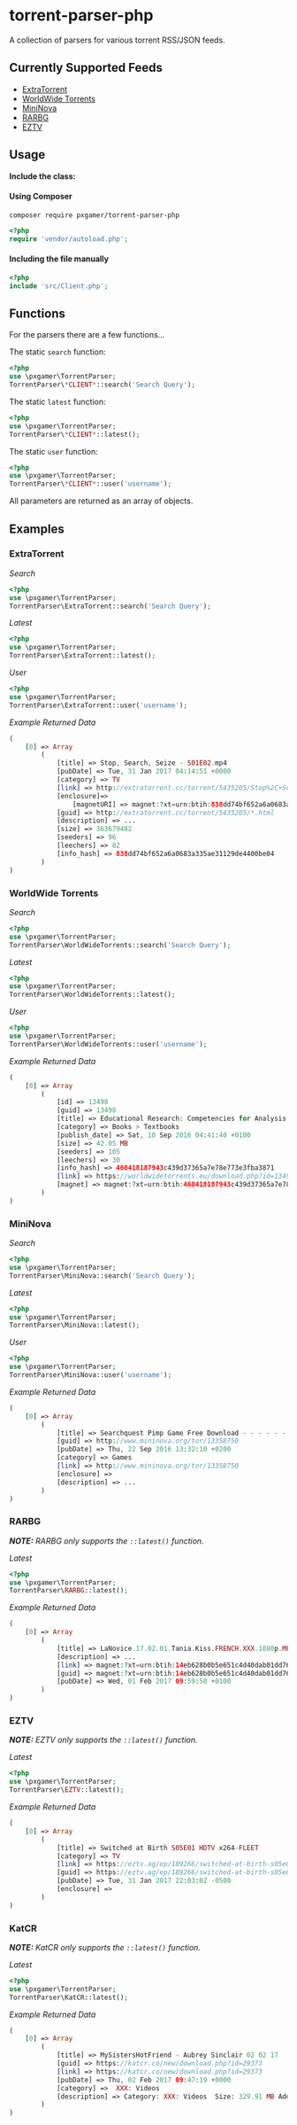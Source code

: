 # torrent-parser-php

A collection of parsers for various torrent RSS/JSON feeds.

## Currently Supported Feeds

- [ExtraTorrent](src/ExtraTorrent.php)
- [WorldWide Torrents](src/WorldWideTorrents.php)
- [MiniNova](src/MiniNova.php)
- [RARBG](src/RARBG.php)
- [EZTV](src/EZTV.php)

## Usage

__Include the class:__

#### Using Composer  
`composer require pxgamer/torrent-parser-php`  
```php
<?php
require 'vendor/autoload.php';
```

#### Including the file manually  
```php
<?php
include 'src/Client.php';
```

## Functions

For the parsers there are a few functions...

The static `search` function:
```php
<?php
use \pxgamer\TorrentParser;
TorrentParser\*CLIENT*::search('Search Query');
```

The static `latest` function:
```php
<?php
use \pxgamer\TorrentParser;
TorrentParser\*CLIENT*::latest();
```

The static `user` function:
```php
<?php
use \pxgamer\TorrentParser;
TorrentParser\*CLIENT*::user('username');
```

All parameters are returned as an array of objects.

## Examples

### ExtraTorrent

_Search_
```php
<?php
use \pxgamer\TorrentParser;
TorrentParser\ExtraTorrent::search('Search Query');
```

_Latest_
```php
<?php
use \pxgamer\TorrentParser;
TorrentParser\ExtraTorrent::latest();
```

_User_
```php
<?php
use \pxgamer\TorrentParser;
TorrentParser\ExtraTorrent::user('username');
```

_Example Returned Data_
```php
(
    [0] => Array
        (
            [title] => Stop, Search, Seize - S01E02.mp4
            [pubDate] => Tue, 31 Jan 2017 04:14:51 +0000
            [category] => TV
            [link] => http://extratorrent.cc/torrent/5435205/Stop%2C+Search%2C+Seize+-+S01E02.mp4.html
            [enclosure]=>
                [magnetURI] => magnet:?xt=urn:btih:838dd74bf652a6a0683a335ae31129de4400be04
            [guid] => http://extratorrent.cc/torrent/5435205/*.html
            [description] => ...
            [size] => 363679482
            [seeders] => 96
            [leechers] => 82
            [info_hash] => 838dd74bf652a6a0683a335ae31129de4400be04
        )
)
```

### WorldWide Torrents

_Search_
```php
<?php
use \pxgamer\TorrentParser;
TorrentParser\WorldWideTorrents::search('Search Query');
```

_Latest_
```php
<?php
use \pxgamer\TorrentParser;
TorrentParser\WorldWideTorrents::latest();
```

_User_
```php
<?php
use \pxgamer\TorrentParser;
TorrentParser\WorldWideTorrents::user('username');
```

_Example Returned Data_
```php
(
    [0] => Array
        (
            [id] => 13498
            [guid] => 13498
            [title] => Educational Research: Competencies for Analysis and Applications (11th Global Edition) by Geoffrey E. Mills [Dr.Soc]
            [category] => Books > Textbooks
            [publish_date] => Sat, 10 Sep 2016 04:41:40 +0100
            [size] => 42.05 MB
            [seeders] => 105
            [leechers] => 30
            [info_hash] => 460418187943c439d37365a7e78e773e3fba3871
            [link] => https://worldwidetorrents.eu/download.php?id=13498
            [magnet] => magnet:?xt=urn:btih:460418187943c439d37365a7e78e773e3fba3871
        )
)
```

### MiniNova

_Search_
```php
<?php
use \pxgamer\TorrentParser;
TorrentParser\MiniNova::search('Search Query');
```

_Latest_
```php
<?php
use \pxgamer\TorrentParser;
TorrentParser\MiniNova::latest();
```

_User_
```php
<?php
use \pxgamer\TorrentParser;
TorrentParser\MiniNova::user('username');
```

_Example Returned Data_
```php
(
    [0] => Array
        (
            [title] => Searchquest Pimp Game Free Download - - - - - - - - - - - - - - - - - -.zipSearchquest Pimp Game Fre
            [guid] => http://www.mininova.org/tor/13358750
            [pubDate] => Thu, 22 Sep 2016 13:32:10 +0200
            [category] => Games
            [link] => http://www.mininova.org/tor/13358750
            [enclosure] =>
            [description] => ...
        )
)
```

### RARBG

*__NOTE:__ RARBG only supports the `::latest()` function.*

_Latest_
```php
<?php
use \pxgamer\TorrentParser;
TorrentParser\RARBG::latest();
```

_Example Returned Data_
```php
(
    [0] => Array
        (
            [title] => LaNovice.17.02.01.Tania.Kiss.FRENCH.XXX.1080p.MP4-KTR
            [description] => ...
            [link] => magnet:?xt=urn:btih:14eb628b0b5e651c4d40dab01dd7614a09ff4aae
            [guid] => magnet:?xt=urn:btih:14eb628b0b5e651c4d40dab01dd7614a09ff4aae
            [pubDate] => Wed, 01 Feb 2017 09:59:50 +0100
        )
)
```

### EZTV

*__NOTE:__ EZTV only supports the `::latest()` function.*

_Latest_
```php
<?php
use \pxgamer\TorrentParser;
TorrentParser\EZTV::latest();
```

_Example Returned Data_
```php
(
    [0] => Array
        (
            [title] => Switched at Birth S05E01 HDTV x264-FLEET
            [category] => TV
            [link] => https://eztv.ag/ep/189266/switched-at-birth-s05e01-hdtv-x264-fleet/
            [guid] => https://eztv.ag/ep/189266/switched-at-birth-s05e01-hdtv-x264-fleet/
            [pubDate] => Tue, 31 Jan 2017 22:03:02 -0500
            [enclosure] =>
        )
)
```

### KatCR

*__NOTE:__ KatCR only supports the `::latest()` function.*

_Latest_
```php
<?php
use \pxgamer\TorrentParser;
TorrentParser\KatCR::latest();
```

_Example Returned Data_
```php
(
    [0] => Array
        (
            [title] => MySistersHotFriend - Aubrey Sinclair 02 02 17
            [guid] => https://katcr.co/new/download.php?id=29373
            [link] => https://katcr.co/new/download.php?id=29373
            [pubDate] => Thu, 02 Feb 2017 09:47:19 +0000
            [category] =>  XXX: Videos
            [description] => Category: XXX: Videos  Size: 329.91 MB Added: 2017-02-02 09:47:19 Seeders: 8 Leechers: 0
        )
)
```
